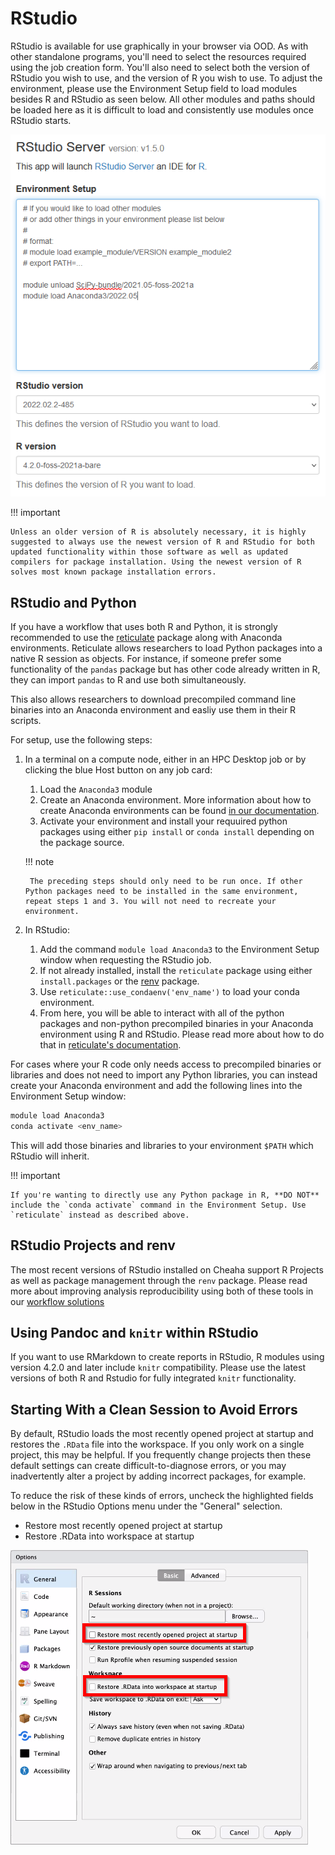 # RStudio

RStudio is available for use graphically in your browser via OOD. As with other standalone programs, you'll need to select the resources required using the job creation form. You'll also need to select both the version of RStudio you wish to use, and the version of R you wish to use. To adjust the environment, please use the Environment Setup field to load modules besides R and RStudio as seen below. All other modules and paths should be loaded here as it is difficult to load and consistently use modules once RStudio starts.

![!RStudio Server job request form Environment Setup field.](./images/ood_rstudio_server_env_setup_box.png)

<!-- markdownlint-disable MD046 -->
!!! important

    Unless an older version of R is absolutely necessary, it is highly suggested to always use the newest version of R and RStudio for both updated functionality within those software as well as updated compilers for package installation. Using the newest version of R solves most known package installation errors.
<!-- markdownlint-enable MD046 -->

## RStudio and Python

If you have a workflow that uses both R and Python, it is strongly recommended to use the [reticulate](https://rstudio.github.io/reticulate/) package along with Anaconda environments. Reticulate allows researchers to load Python packages into a native R session as objects. For instance, if someone prefer some functionality of the `pandas` package but has other code already written in R, they can import `pandas` to R and use both simultaneously.

This also allows researchers to download precompiled command line binaries into an Anaconda environment and easliy use them in their R scripts.

For setup, use the following steps:

1. In a terminal on a compute node, either in an HPC Desktop job or by clicking the blue Host button on any job card:

    1. Load the `Anaconda3` module
    2. Create an Anaconda environment. More information about how to create Anaconda environments can be found [in our documentation](../../workflow_solutions/using_anaconda.md).
    3. Activate your environment and install your requuired python packages using either `pip install` or `conda install` depending on the package source.

    <!-- markdownlint-disable MD046 -->
    !!! note

        The preceding steps should only need to be run once. If other Python packages need to be installed in the same environment, repeat steps 1 and 3. You will not need to recreate your environment.
    <!-- markdownlint-enable MD046 -->

2. In RStudio:

    1. Add the command `module load Anaconda3` to the Environment Setup window when requesting the RStudio job.
    2. If not already installed, install the `reticulate` package using either `install.packages` or the [renv](#rstudio-projects-and-renv) package.
    3. Use `reticulate::use_condaenv('env_name')` to load your conda environment.
    4. From here, you will be able to interact with all of the python packages and non-python precompiled binaries in your Anaconda environment using R and RStudio. Please read more about how to do that in [reticulate's documentation](https://rstudio.github.io/reticulate/#importing-python-modules).

For cases where your R code only needs access to precompiled binaries or libraries and does not need to import any Python libraries, you can instead create your Anaconda environment and add the following lines into the Environment Setup window:

``` bash
module load Anaconda3
conda activate <env_name>
```

This will add those binaries and libraries to your environment `$PATH` which RStudio will inherit.

<!-- markdownlint-disable MD046 -->
!!! important

    If you're wanting to directly use any Python package in R, **DO NOT** include the `conda activate` command in the Environment Setup. Use `reticulate` instead as described above.
<!-- markdownlint-enable MD046 -->

## RStudio Projects and renv

The most recent versions of RStudio installed on Cheaha support R Projects as well as package management through the `renv` package. Please read more about improving analysis reproducibility using both of these tools in our [workflow solutions](../../workflow_solutions/r_environments.md)

## Using Pandoc and `knitr` within RStudio

If you want to use RMarkdown to create reports in RStudio, R modules using version 4.2.0 and later include `knitr` compatibility. Please use the latest versions of both R and Rstudio for fully integrated `knitr` functionality.

## Starting With a Clean Session to Avoid Errors

By default, RStudio loads the most recently opened project at startup and restores the `.RData` file into the workspace. If you only work on a single project, this may be helpful. If you frequently change projects then these default settings can create difficult-to-diagnose errors, or you may inadvertently alter a project by adding incorrect packages, for example.

To reduce the risk of these kinds of errors, uncheck the highlighted fields below in the RStudio Options menu under the "General" selection.

- Restore most recently opened project at startup
- Restore .RData into workspace at startup

![!image showing fields to uncheck highlighted with red markers](images/ood_rstudio_server_clean_session.png)
